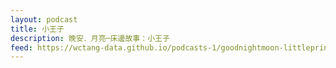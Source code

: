 ```yaml
---
layout: podcast
title: 小王子
description: 晚安．月亮─床邊故事：小王子
feed: https://wctang-data.github.io/podcasts-1/goodnightmoon-littleprince/feed.xml
---
```

